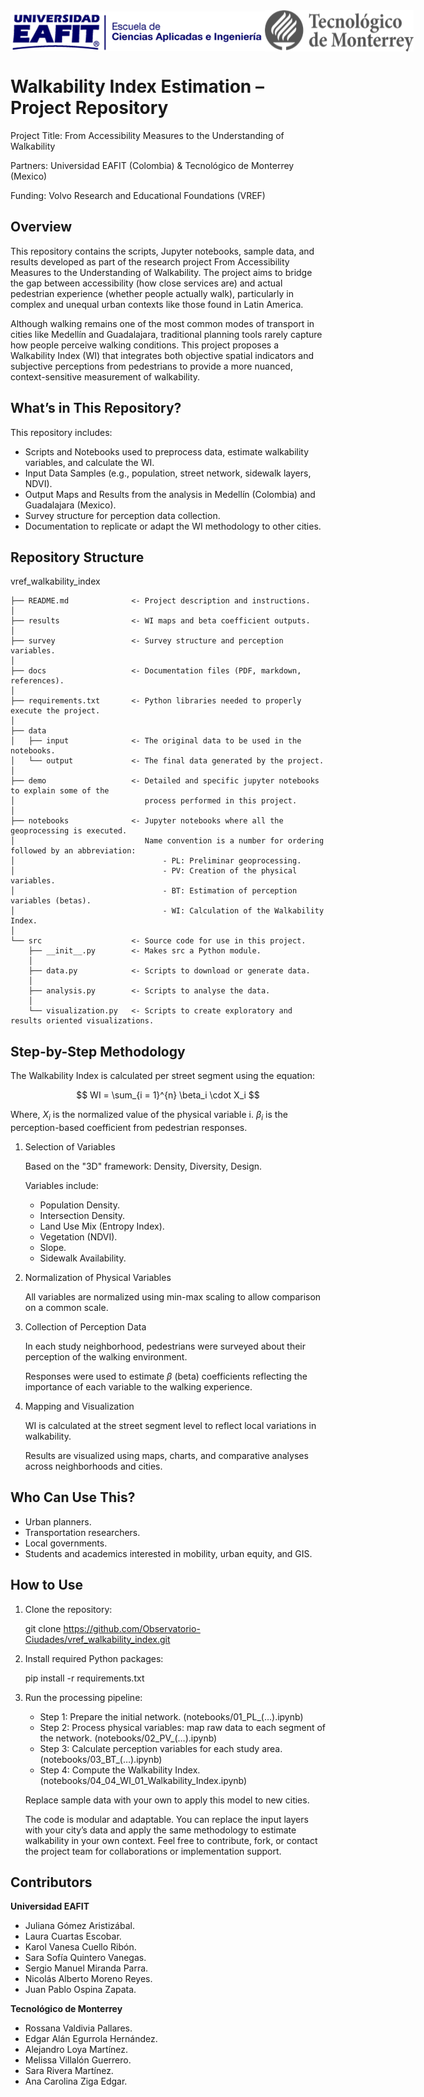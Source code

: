 <div style="display: flex; justify-content: space-between; align-items: center; margin-bottom: 20px;">
  <img src="data/output/image/EAFIT_logo.png" alt="EAFIT logo" width="407" height="63">
  <img src="data/output/image/TEC_logo.png" alt="TEC logo" width="238" height="66">
</div>

# Walkability Index Estimation – Project Repository

Project Title: From Accessibility Measures to the Understanding of Walkability

Partners: Universidad EAFIT (Colombia) & Tecnológico de Monterrey (Mexico)

Funding: Volvo Research and Educational Foundations (VREF)

## Overview

This repository contains the scripts, Jupyter notebooks, sample data, and results developed as part of the research project From Accessibility Measures to the Understanding of Walkability. The project aims to bridge the gap between accessibility (how close services are) and actual pedestrian experience (whether people actually walk), particularly in complex and unequal urban contexts like those found in Latin America. 

Although walking remains one of the most common modes of transport in cities like Medellín and Guadalajara, traditional planning tools rarely capture how people perceive walking conditions. This project proposes a Walkability Index (WI) that integrates both objective spatial indicators and subjective perceptions from pedestrians to provide a more nuanced, context-sensitive measurement of walkability.

## What’s in This Repository? 

This repository includes: 

- Scripts and Notebooks used to preprocess data, estimate walkability variables, and calculate the WI. 
- Input Data Samples (e.g., population, street network, sidewalk layers, NDVI). 
- Output Maps and Results from the analysis in Medellín (Colombia) and Guadalajara (Mexico). 
- Survey structure for perception data collection. 
- Documentation to replicate or adapt the WI methodology to other cities.

## Repository Structure 

vref_walkability_index
```
├── README.md              <- Project description and instructions.
│
├── results                <- WI maps and beta coefficient outputs.
│
├── survey                 <- Survey structure and perception variables. 
│
├── docs                   <- Documentation files (PDF, markdown, references). 
│
├── requirements.txt       <- Python libraries needed to properly execute the project.
│
├── data
│   ├── input              <- The original data to be used in the notebooks.
│   └── output             <- The final data generated by the project.
│
├── demo                   <- Detailed and specific jupyter notebooks to explain some of the
│                             process performed in this project.
│
├── notebooks              <- Jupyter notebooks where all the geoprocessing is executed. 
│                             Name convention is a number for ordering followed by an abbreviation:
│                                 - PL: Preliminar geoprocessing.
│                                 - PV: Creation of the physical variables.
│                                 - BT: Estimation of perception variables (betas).
│                                 - WI: Calculation of the Walkability Index.
│
└── src                    <- Source code for use in this project.
    ├── __init__.py        <- Makes src a Python module.
    │
    ├── data.py            <- Scripts to download or generate data.
    │
    ├── analysis.py        <- Scripts to analyse the data.
    │
    └── visualization.py   <- Scripts to create exploratory and results oriented visualizations.
```
## Step-by-Step Methodology 

The Walkability Index is calculated per street segment using the equation:

$$
WI = \sum_{i = 1}^{n} \beta_i \cdot X_i
$$

Where, $X_i$ is the normalized value of the physical variable i. $\beta_i$ is the perception-based coefficient from pedestrian responses.

1. Selection of Variables 

    Based on the "3D" framework: Density, Diversity, Design. 

    Variables include: 
    - Population Density.
    - Intersection Density.
    - Land Use Mix (Entropy Index).
    - Vegetation (NDVI).
    - Slope.
    - Sidewalk Availability.

2. Normalization of Physical Variables 

    All variables are normalized using min-max scaling to allow comparison on a common scale. 

3. Collection of Perception Data 

    In each study neighborhood, pedestrians were surveyed about their perception of the walking environment. 

    Responses were used to estimate $\beta$ (beta) coefficients reflecting the importance of each variable to the walking experience. 

4. Mapping and Visualization 

    WI is calculated at the street segment level to reflect local variations in walkability.  

    Results are visualized using maps, charts, and comparative analyses across neighborhoods and cities. 

## Who Can Use This? 

- Urban planners.
- Transportation researchers.
- Local governments.
- Students and academics interested in mobility, urban equity, and GIS.

## How to Use 

1. Clone the repository: 

    git clone https://github.com/Observatorio-Ciudades/vref_walkability_index.git 

2. Install required Python packages: 

    pip install -r requirements.txt 

3. Run the processing pipeline: 

    - Step 1: Prepare the initial network. 
     (notebooks/01_PL_(…).ipynb) 
    - Step 2: Process physical variables: map raw data to each segment of the network. 
     (notebooks/02_PV_(…).ipynb) 
    - Step 3: Calculate perception variables for each study area. 
     (notebooks/03_BT_(…).ipynb) 
    - Step 4: Compute the Walkability Index. 
    (notebooks/04_04_WI_01_Walkability_Index.ipynb) 

    Replace sample data with your own to apply this model to new cities. 

    The code is modular and adaptable. You can replace the input layers with your city’s data and apply the same methodology to estimate walkability in your own context. Feel free to contribute, fork, or contact the project team for collaborations or implementation support. 

## Contributors 

__Universidad EAFIT__

- Juliana Gómez Aristizábal.  
- Laura Cuartas Escobar.
- Karol Vanesa Cuello Ribón.
- Sara Sofía Quintero Vanegas.
- Sergio Manuel Miranda Parra.
- Nicolás Alberto Moreno Reyes.
- Juan Pablo Ospina Zapata.

__Tecnológico de Monterrey__

- Rossana Valdivia Pallares.
- Edgar Alán Egurrola Hernández.
- Alejandro Loya Martínez.
- Melissa Villalón Guerrero.
- Sara Rivera Martínez.
- Ana Carolina Ziga Edgar.
